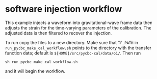 # software injection workflow

This example injects a waveform into gravitational-wave frame data then adjusts the strain for the time-varying parameters of the calibration. The adjusted data is then filtered to recover the injection.

To run copy the files to a new directory. Make sure that ``TF_PATH`` in ``run_pycbc_make_cal_workflow.sh`` points to the directory with the transfer function data; default is ``${HOME}/src/pycbc-cal/data/o1/``. Then run
```
sh run_pycbc_make_cal_workflow.sh
```
and it will begin the workflow.
